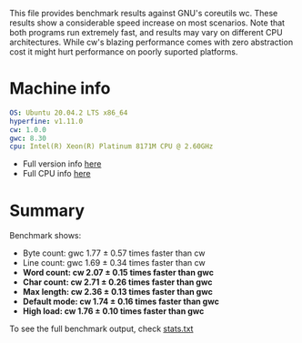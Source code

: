 This file provides benchmark results against GNU's coreutils wc. These
results show a considerable speed increase on most scenarios. Note that both 
programs run extremely fast, and results may vary on different CPU 
architectures. While cw's blazing performance comes with zero abstraction cost
it might hurt performance on poorly suported platforms.


# Machine info
```yaml
OS: Ubuntu 20.04.2 LTS x86_64
hyperfine: v1.11.0
cw: 1.0.0
gwc: 8.30
cpu: Intel(R) Xeon(R) Platinum 8171M CPU @ 2.60GHz
```
- Full version info [here](bench/version.txt)
- Full CPU info [here](bench/version.txt)

# Summary
Benchmark shows:
- Byte count: gwc 1.77 ± 0.57 times faster than cw
- Line count: gwc 1.69 ± 0.34 times faster than cw
- **Word count: cw 2.07 ± 0.15 times faster than gwc**
- **Char count: cw 2.71 ± 0.26 times faster than gwc**
- **Max length: cw 2.36 ± 0.13 times faster than gwc**
- **Default mode: cw 1.74 ± 0.16 times faster than gwc**
- **High load: cw 1.76 ± 0.10  times faster than gwc**

To see the full benchmark output, check [stats.txt](bench/stats.txt)
